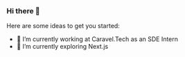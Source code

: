 ### Hi there 👋

Here are some ideas to get you started:

- 🔭 I’m currently working at Caravel.Tech as an SDE Intern
- 🌱 I’m currently exploring Next.js
